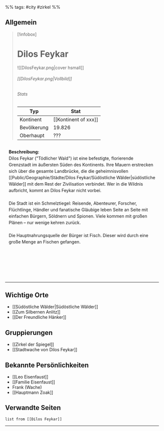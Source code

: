 %% tags: #city #zirkel %%

## **Allgemein**

> [!infobox]
> # Dilos Feykar
> ![[DilosFeykar.png|cover hsmall]]
> ###### [[DilosFeykar.png|Vollbild]]
> ###### Stats
> | Typ |  Stat |
> | ---- | ---- |
> | Kontinent | [[Kontinent of xxx]] |
> | Bevölkerung | 19.826 |
> | Oberhaupt | ??? |


<div style="min-height: 410px; padding: 12px; border: 0px solid var(--text-faint); border-radius: 10px; background-color: var(--background-secondary); line-height: 1.5;">
<b>Beschreibung:</b><br>
Dilos Feykar ("Tödlicher Wald") ist eine befestigte, florierende Grenzstadt im äußersten Süden des Kontinents. Ihre Mauern erstrecken sich über die gesamte Landbrücke, die die geheimnisvollen [[Public/Geographie/Städte/Dilos Feykar/Südöstliche Wälder|südöstliche Wälder]] mit dem Rest der Zivilisation verbindet. Wer in die Wildnis aufbricht, kommt an Dilos Feykar nicht vorbei.<br><br>
Die Stadt ist ein Schmelztiegel: Reisende, Abenteurer, Forscher, Flüchtlinge, Händler und fanatische Gläubige leben Seite an Seite mit einfachen Bürgern, Söldnern und Spionen. Viele kommen mit großen Plänen – nur wenige kehren zurück.<br><br>
Die Hauptnahrungsquelle der Bürger ist Fisch. Dieser wird durch eine große Menge an Fischen gefangen.
</div>

---

## **Wichtige Orte**
- [[Südöstliche Wälder|Südöstliche Wälder]]
- [[Zum Silbernen Anlitz]]
- [[Der Freundliche Hänker]]

## **Gruppierungen**

- [[Zirkel der Spiegel]]
- [[Stadtwache von Dilos Feykar]]

## **Bekannte Persönlichkeiten**

- [[Leo Eisenfaust]]
- [[Familie Eisenfaust]]
- Frank (Wache)
- [[Hauptmann Zoak]]

## **Verwandte Seiten**

```dataview
list from [[Dilos Feykar]]
```

---

